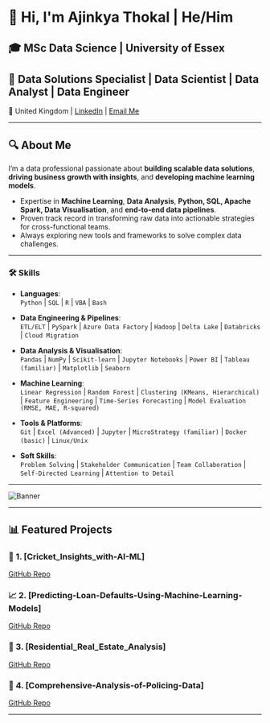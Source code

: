 # 👋 Hi, I'm Ajinkya Thokal | He/Him  
## 🎓 MSc Data Science | University of Essex  
## 💼 Data Solutions Specialist | Data Scientist | Data Analyst | Data Engineer  

📍 United Kingdom | [LinkedIn](https://www.linkedin.com/in/ajinkyathokal) | [Email Me](mailto:ajinkyathokal@gmail.com)  

---

## 🔍 About Me  
I’m a data professional passionate about **building scalable data solutions**, **driving business growth with insights**, and **developing machine learning models**.  
- Expertise in **Machine Learning**, **Data Analysis**, **Python, SQL, Apache Spark, Data Visualisation**, and **end-to-end data pipelines**.  
- Proven track record in transforming raw data into actionable strategies for cross-functional teams.  
- Always exploring new tools and frameworks to solve complex data challenges.  
---

### 🛠️ Skills

- **Languages**:  
  `Python` | `SQL` | `R` | `VBA` | `Bash`

- **Data Engineering & Pipelines**:  
  `ETL/ELT` | `PySpark` | `Azure Data Factory` | `Hadoop` | `Delta Lake` | `Databricks` | `Cloud Migration`

- **Data Analysis & Visualisation**:  
  `Pandas` | `NumPy` | `Scikit-learn` | `Jupyter Notebooks` | `Power BI` | `Tableau (familiar)` | `Matplotlib` | `Seaborn`

- **Machine Learning**:  
  `Linear Regression` | `Random Forest` | `Clustering (KMeans, Hierarchical)` | `Feature Engineering` | `Time-Series Forecasting` | `Model Evaluation (RMSE, MAE, R-squared)`

- **Tools & Platforms**:  
  `Git` | `Excel (Advanced)` | `Jupyter` | `MicroStrategy (familiar)` | `Docker (basic)` | `Linux/Unix`

- **Soft Skills**:  
  `Problem Solving` | `Stakeholder Communication` | `Team Collaboration` | `Self-Directed Learning` | `Attention to Detail`
---
![Banner](Banner.png)

---
## 📊 Featured Projects   

### 🧪 1. [Cricket_Insights_with-AI-ML]  
[GitHub Repo](https://github.com/AjinkyaThokal/Cricket_Insights_with-AI-ML)   

### 📈 2. [Predicting-Loan-Defaults-Using-Machine-Learning-Models]  
[GitHub Repo](https://github.com/AjinkyaThokal/Predicting-Loan-Defaults-Using-Machine-Learning-Models)   

### 🤖 3. [Residential_Real_Estate_Analysis]  
[GitHub Repo](https://github.com/AjinkyaThokal/Residential_Real_Estate_Analysis)  

### 🧪 4. [Comprehensive-Analysis-of-Policing-Data]  
[GitHub Repo](https://github.com/AjinkyaThokal/Comprehensive-Analysis-of-Policing-Data) 

---
